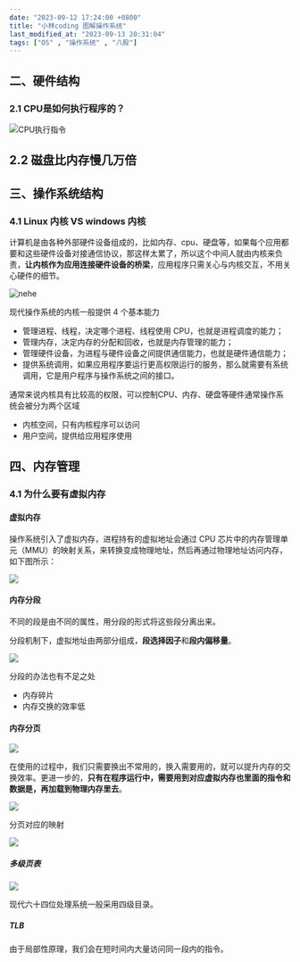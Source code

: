 ```yaml
---
date: "2023-09-12 17:24:00 +0800"
title: "小林coding 图解操作系统"
last_modified_at: "2023-09-13 20:31:04"
tags: ["OS" , "操作系统" , "八股"]
---
```


## 二、硬件结构

### 2.1 CPU是如何执行程序的？

![CPU执行指令](https://cdn.xiaolincoding.com/gh/xiaolincoder/ImageHost2/%E6%93%8D%E4%BD%9C%E7%B3%BB%E7%BB%9F/%E7%A8%8B%E5%BA%8F%E6%89%A7%E8%A1%8C/%E6%8C%87%E4%BB%A4%E5%91%A8%E6%9C%9F%E5%B7%A5%E4%BD%9C%E7%BB%84%E4%BB%B6.png)

## 2.2 磁盘比内存慢几万倍

## 三、操作系统结构

### 4.1 Linux 内核 VS windows 内核

计算机是由各种外部硬件设备组成的，比如内存、cpu、硬盘等，如果每个应用都要和这些硬件设备对接通信协议，那这样太累了，所以这个中间人就由内核来负责，**让内核作为应用连接硬件设备的桥梁**，应用程序只需关心与内核交互，不用关心硬件的细节。

![nehe](https://cdn.xiaolincoding.com/gh/xiaolincoder/ImageHost4@main/%E6%93%8D%E4%BD%9C%E7%B3%BB%E7%BB%9F/%E5%86%85%E6%A0%B8/Kernel_Layout.png)

现代操作系统的内核一般提供 4 个基本能力

- 管理进程、线程，决定哪个进程、线程使用 CPU，也就是进程调度的能力；
- 管理内存，决定内存的分配和回收，也就是内存管理的能力；
- 管理硬件设备，为进程与硬件设备之间提供通信能力，也就是硬件通信能力；
- 提供系统调用，如果应用程序要运行更高权限运行的服务，那么就需要有系统调用，它是用户程序与操作系统之间的接口。

通常来说内核具有比较高的权限，可以控制CPU、内存、硬盘等硬件通常操作系统会被分为两个区域

- 内核空间，只有内核程序可以访问
- 用户空间，提供给应用程序使用

## 四、内存管理

### 4.1 为什么要有虚拟内存

#### 虚拟内存

操作系统引入了虚拟内存，进程持有的虚拟地址会通过 CPU 芯片中的内存管理单元（MMU）的映射关系，来转换变成物理地址，然后再通过物理地址访问内存，如下图所示：

![](https://cdn.xiaolincoding.com//mysql/other/72ab76ba697e470b8ceb14d5fc5688d9.png)

#### 内存分段

不同的段是由不同的属性，用分段的形式将这些段分离出来。

分段机制下，虚拟地址由两部分组成，**段选择因子**和**段内偏移量**。

![](https://cdn.xiaolincoding.com//mysql/other/a9ed979e2ed8414f9828767592aadc21.png)



分段的办法也有不足之处

- 内存碎片
- 内存交换的效率低

#### 内存分页

![](https://cdn.xiaolincoding.com//mysql/other/08a8e315fedc4a858060db5cb4a654af.png)

在使用的过程中，我们只需要换出不常用的，换入需要用的，就可以提升内存的交换效率。更进一步的，**只有在程序运行中，需要用到对应虚拟内存也里面的指令和数据是，再加载到物理内存里去**。

![](https://cdn.xiaolincoding.com//mysql/other/388a29f45fe947e5a49240e4eff13538-20230309234651917.png)

分页对应的映射

![](https://cdn.xiaolincoding.com//mysql/other/7884f4d8db4949f7a5bb4bbd0f452609.png)

##### 多级页表

![](https://cdn.xiaolincoding.com//mysql/other/19296e249b2240c29f9c52be70f611d5.png)

现代六十四位处理系统一般采用四级目录。

##### TLB

由于局部性原理，我们会在短时间内大量访问同一段内的指令。
